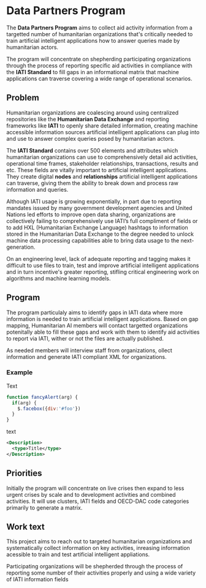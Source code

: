# Data Partners Program

The **Data Partners Program** aims to collect aid activity information from a targetted number of humanitarian organizations that's critically needed to train artificial intelligent applications how to answer queries made by humanitarian actors.

The program will concentrate on shepherding participating organizations through the process of reporting specific aid activities in compliance with the **IATI Standard** to fill gaps in an informational matrix that machine applications can traverse covering a wide range of operational scenarios.

## Problem

Humanitarian organizations are coalescing around using centralized repositories like the **Humanitarian Data Exchange** and reporting frameworks like **IATI** to openly share detailed information, creating machine accessible information sources artificial intelligent applications can plug into and use to answer complex queries posed by humanitarian actors.

The **IATI Standard** contains over 500 elements and attributes which humanitarian organizations can use to comprehensively detail aid activities, operational time frames, stakeholder relationships, transactions, results and etc. These fields are vitally important to artificial intelligent applications. They create digital **nodes** and **relationships** artificial intelligent applications can traverse, giving them the ability to break down and process raw information and queries.

Although IATI usage is growing exponentially, in part due to reporting mandates issued by many government development agencies and United Nations led efforts to improve open data sharing, organizations are collectively failing to comprehensively use IATI’s full compliment of fields or to add HXL (Humanitarian Exchange Language) hashtags to information stored in the Humanitarian Data Exchange to the degree needed to unlock machine data processing capabilities able to bring data usage to the next-generation.

On an engineering level, lack of adequate reporting and tagging makes it difficult to use files to train, test and improve artificial intelligent applications and in turn incentive's greater reporting, stifling critical engineering work on algorithms and machine learning models.

## Program

The program particulaly aims to identify gaps in IATI data where more information is needed to train artificial intelligent applications. Based on gap mapping, Humanitarian AI members will contact targetted organizations potenitally able to fill these gaps and work with them to identify aid activities to report via IATI, wither or not the files are actually published.

As needed members will interview staff from organizations, ollect information and generate IATI compliant XML for organizations.

### Example

Text

```javascript
function fancyAlert(arg) {
  if(arg) {
    $.facebox({div:'#foo'})
  }
}
```
text

```xml
<Description>
  <type>Title</type>
</Description>
```
## Priorities

Initially the program will concentrate on live crises then expand to less urgent crises by scale and to development activities and combined activities. It will use clusters, IATI fields and OECD-DAC code categories primarily to generate a matrix.

## Work text

This project aims to reach out to targeted humanitarian organizations and systematically collect information on key activities, inreasing information acessible to train and test artificial intelligent appliations.

Participating organizations will be shepherded through the process of reporting some number of their activities properly and using a wide variety of IATI information fields
